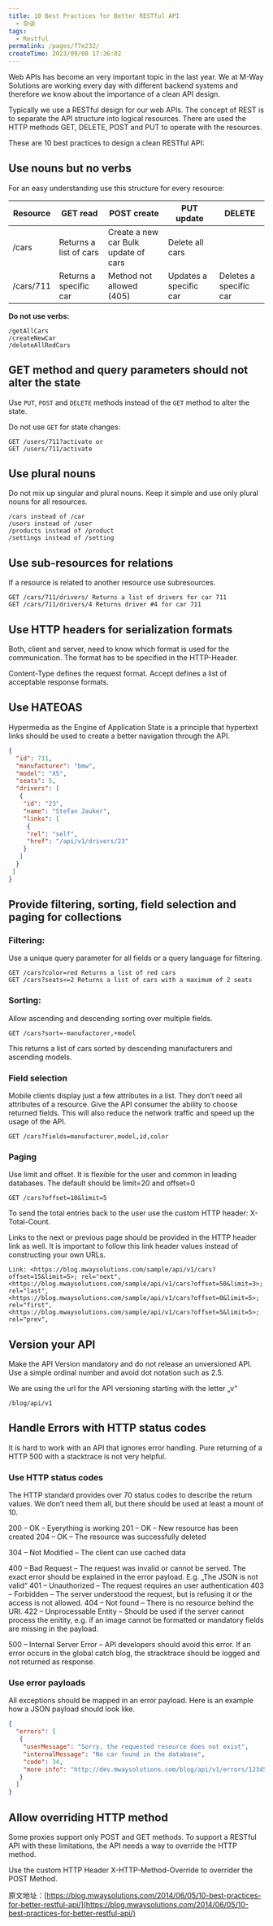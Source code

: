 ```yaml
---
title: 10 Best Practices for Better RESTful API
  - 杂谈
tags:
  - Restful
permalink: /pages/f7e232/
createTime: 2023/09/08 17:36:02
---
```


Web APIs has become an very important topic in the last year. We at M-Way Solutions are working every day with different backend systems and therefore we know about the importance of a clean API design.


Typically we use a RESTful design for our web APIs. The concept of REST is to separate the API structure into logical resources. There are used the HTTP methods GET, DELETE, POST and PUT to operate with the resources.

These are 10 best practices to design a clean RESTful API:

## Use nouns but no verbs

For an easy understanding use this structure for every resource:

Resource | GET read | POST create | PUT update | DELETE
-------- | ------ | ------- | ------ | ----- 
/cars	   | Returns a list of cars	| Create a new car 	Bulk update of cars | Delete all cars
/cars/711 | Returns a specific car | Method not allowed (405)	| Updates a specific car | Deletes a specific car 

**Do not use verbs:**
```
/getAllCars
/createNewCar
/deleteAllRedCars
```

## GET method and query parameters should not alter the state

Use `PUT`, `POST` and `DELETE` methods  instead of the `GET` method to alter the state.

Do not use `GET` for state changes:
```
GET /users/711?activate or
GET /users/711/activate
```

## Use plural nouns

Do not mix up singular and plural nouns. Keep it simple and use only plural nouns for all resources.
```
/cars instead of /car
/users instead of /user
/products instead of /product
/settings instead of /setting
```

## Use sub-resources for relations

If a resource is related to another resource use subresources.
```
GET /cars/711/drivers/ Returns a list of drivers for car 711
GET /cars/711/drivers/4 Returns driver #4 for car 711
```

## Use HTTP headers for serialization formats

Both, client and server, need to know which format is used for the communication. The format has to be specified in the HTTP-Header.

Content-Type defines the request format.
Accept defines a list of acceptable response formats.

 

## Use HATEOAS

Hypermedia as the Engine of Application State is a principle that hypertext links should be used to create a better navigation through the API.
```json
{
  "id": 711,
  "manufacturer": "bmw",
  "model": "X5",
  "seats": 5,
  "drivers": [
   {
    "id": "23",
    "name": "Stefan Jauker",
    "links": [
     {
     "rel": "self",
     "href": "/api/v1/drivers/23"
    }
   ]
  }
 ]
}
```

## Provide filtering, sorting, field selection and paging for collections

### Filtering:

Use a unique query parameter for all fields or a query language for filtering.
```
GET /cars?color=red Returns a list of red cars
GET /cars?seats<=2 Returns a list of cars with a maximum of 2 seats
```

### Sorting:

Allow ascending and descending sorting over multiple fields.
```
GET /cars?sort=-manufactorer,+model
```
This returns a list of cars sorted by descending manufacturers and ascending models.

### Field selection

Mobile clients display just a few attributes in a list. They don’t need all attributes of a resource. Give the API consumer the ability to choose returned fields. This will also reduce the network traffic and speed up the usage of the API.
```
GET /cars?fields=manufacturer,model,id,color
```

### Paging

Use limit and offset. It is flexible for the user and common in leading databases. The default should be limit=20 and offset=0
```
GET /cars?offset=10&limit=5
```
To send the total entries back to the user use the custom HTTP header: X-Total-Count.

Links to the next or previous page should be provided in the HTTP header link as well. It is important to follow this link header values instead of constructing your own URLs.
```
Link: <https://blog.mwaysolutions.com/sample/api/v1/cars?offset=15&limit=5>; rel="next",
<https://blog.mwaysolutions.com/sample/api/v1/cars?offset=50&limit=3>; rel="last",
<https://blog.mwaysolutions.com/sample/api/v1/cars?offset=0&limit=5>; rel="first",
<https://blog.mwaysolutions.com/sample/api/v1/cars?offset=5&limit=5>; rel="prev",
```

## Version your API

Make the API Version mandatory and do not release an unversioned API. Use a simple ordinal number and avoid dot notation such as 2.5.

We are using the url for the API versioning starting with the letter „v“
```
/blog/api/v1
```

## Handle Errors with HTTP status codes

It is hard to work with an API that ignores error handling. Pure returning of a HTTP 500 with a stacktrace is not very helpful.

### Use HTTP status codes

The HTTP standard provides over 70 status codes to describe the return values. We don’t need them all, but  there should be used at least a mount of 10.

200 – OK – Eyerything is working
201 – OK – New resource has been created
204 – OK – The resource was successfully deleted

304 – Not Modified – The client can use cached data

400 – Bad Request – The request was invalid or cannot be served. The exact error should be explained in the error payload. E.g. „The JSON is not valid“
401 – Unauthorized – The request requires an user authentication
403 – Forbidden – The server understood the request, but is refusing it or the access is not allowed.
404 – Not found – There is no resource behind the URI.
422 – Unprocessable Entity – Should be used if the server cannot process the enitity, e.g. if an image cannot be formatted or mandatory fields are missing in the payload.

500 – Internal Server Error – API developers should avoid this error. If an error occurs in the global catch blog, the stracktrace should be logged and not returned as response.

### Use error payloads

All exceptions should be mapped in an error payload. Here is an example how a JSON payload should look like.
```json
{
  "errors": [
   {
    "userMessage": "Sorry, the requested resource does not exist",
    "internalMessage": "No car found in the database",
    "code": 34,
    "more info": "http://dev.mwaysolutions.com/blog/api/v1/errors/12345"
   }
  ]
} 
```

## Allow overriding HTTP method

Some proxies support only POST and GET methods. To support a RESTful API with these limitations, the API needs a way to override the HTTP method.

Use the custom HTTP Header X-HTTP-Method-Override to overrider the POST Method.


原文地址：[https://blog.mwaysolutions.com/2014/06/05/10-best-practices-for-better-restful-api/](https://blog.mwaysolutions.com/2014/06/05/10-best-practices-for-better-restful-api/)
